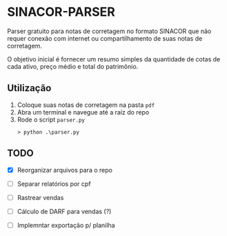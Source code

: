 # SINACOR-PARSER
Parser gratuito para notas de corretagem no formato SINACOR que não requer conexão com internet ou compartilhamento de suas notas de corretagem.

O objetivo inicial é fornecer um resumo simples da quantidade de cotas de cada ativo, preço médio e total do patrimônio.

## Utilização

1. Coloque suas notas de corretagem na pasta `pdf`
2. Abra um terminal e navegue até a raíz do repo
3. Rode o script `parser.py`
    ```
    > python .\parser.py
    ```

## TODO
- [x] Reorganizar arquivos para o repo
- [ ] Separar relatórios por cpf
- [ ] Rastrear vendas
- [ ] Cálculo de DARF para vendas (?)
- [ ] Implemntar exportação p/ planilha


